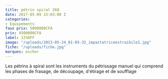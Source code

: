 ```yaml
---
title: pétrin spiral 260
date: 2017-05-09 15:03:00 Z
categories:
- Equipements
faux prix: 5000000CFA
prix: 4500000CFA
label: 12%OFF
image: "/uploads/2013-05-24_01-03-32_impastatriceestraibile1.jpg"
fiche: "/uploads/fiche.jpg"
marques: escher
---
```


Les pétrins à spiral sont les instruments du pétrissage manuel qui comprend les phases de frasage, de découpage, d'étirage et de soufflage